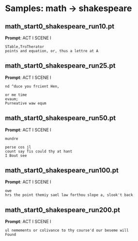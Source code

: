 # Samples: math → shakespeare

## math_start0_shakespeare_run10.pt

**Prompt**: ACT I SCENE I

```
STable,TroTherator 
points and equation, or, thus a lettre at A 
```

## math_start0_shakespeare_run25.pt

**Prompt**: ACT I SCENE I

```
nd ^duce you frcient Hen,

or me time
evaum;
Purneative waw equm
```

## math_start0_shakespeare_run50.pt

**Prompt**: ACT I SCENE I

```
mundre

perse cos jl 
count say fis could thy at hant
I Bout see
```

## math_start0_shakespeare_run100.pt

**Prompt**: ACT I SCENE I

```
owe
hrs the point themiy sael law forthou slope a, slook't back 
```

## math_start0_shakespeare_run200.pt

**Prompt**: ACT I SCENE I

```
ul nemements or colivance to thy course'd our beseme will 
Found
```

